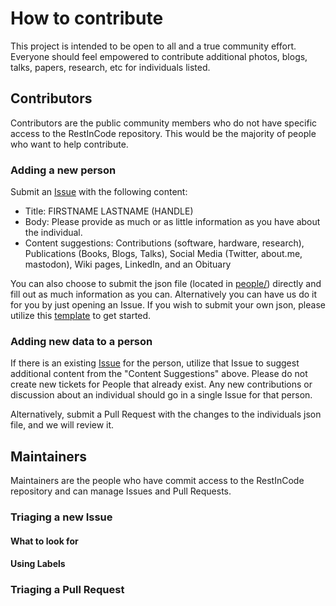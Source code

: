 # How to contribute

This project is intended to be open to all and a true community effort. Everyone should feel empowered to contribute additional photos, blogs, talks, papers, research, etc for individuals listed. 

## Contributors

Contributors are the public community members who do not have specific access to the RestInCode repository. This would be the majority of people who want to help contribute.

### Adding a new person

Submit an [Issue](https://github.com/restincode/restincode/issues) with the following content:

 * Title: FIRSTNAME LASTNAME (HANDLE)
 * Body: Please provide as much or as little information as you have about the individual.
 * Content suggestions: Contributions (software, hardware, research), Publications (Books, Blogs, Talks), Social Media (Twitter, about.me, mastodon), Wiki pages, LinkedIn, and an Obituary

You can also choose to submit the json file (located in [people/](https://github.com/restincode/restincode/tree/master/people)) directly and fill out as much information as you can. Alternatively you can have us do it for you by just opening an Issue. If you wish to submit your own json, please utilize this [template](https://github.com/restincode/restincode/blob/master/people/_template.json) to get started.

### Adding new data to a person

If there is an existing [Issue](https://github.com/restincode/restincode/issues) for the person, utilize that Issue to suggest additional content from the "Content Suggestions" above. Please do not create new tickets for People that already exist. Any new contributions or discussion about an individual should go in a single Issue for that person.

Alternatively, submit a Pull Request with the changes to the individuals json file, and we will review it.

## Maintainers

Maintainers are the people who have commit access to the RestInCode repository and can manage Issues and Pull Requests.

### Triaging a new Issue

#### What to look for

#### Using Labels

### Triaging a Pull Request
